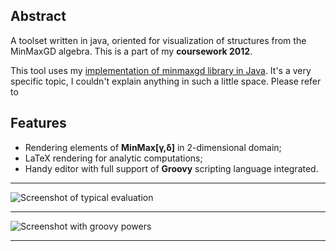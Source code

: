 ## Abstract

A toolset written in java, oriented for visualization of structures from the MinMaxGD algebra.
This is a part of my **coursework 2012**.

This tool uses my [implementation of minmaxgd library in Java](https://github.com/Xlab/jminmaxgd).
It's a very specific topic, I couldn't explain anything in such a little space. Please refer to 

## Features

* Rendering elements of **MinMax[γ,δ]** in 2-dimensional domain;
* LaTeX rendering for analytic computations;
* Handy editor with full support of **Groovy** scripting language integrated.

-----

![Screenshot of typical evaluation](http://cl.ly/HnKI/simple.png)

-----

![Screenshot with groovy powers](http://cl.ly/Hlji/complex.png)

-----

